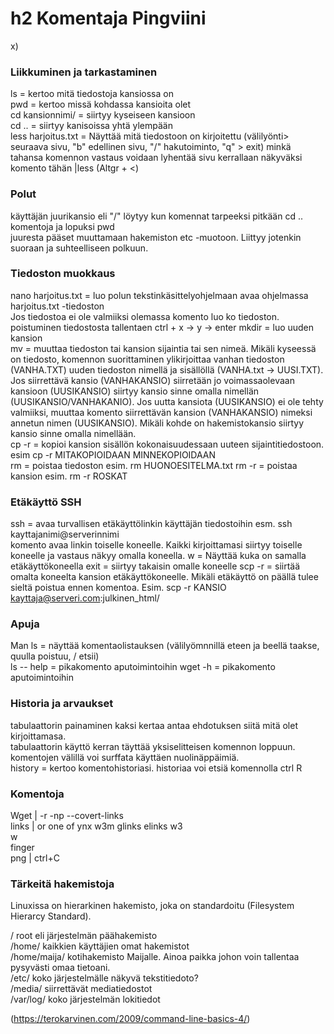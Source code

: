 # h2 Komentaja Pingviini

x)
### Liikkuminen ja tarkastaminen

  ls = kertoo mitä tiedostoja kansiossa on   
  pwd = kertoo missä kohdassa kansioita olet      
  cd kansionnimi/ = siirtyy kyseiseen kansioon  
  cd .. = siirtyy kanisoissa yhtä ylempään  
  less harjoitus.txt = Näyttää mitä tiedostoon on kirjoitettu (välilyönti> seuraava sivu, "b" edellinen sivu, "/" hakutoiminto, "q" > exit) 
  minkä tahansa komennon vastaus voidaan lyhentää sivu kerrallaan näkyväksi komento tähän |less (Altgr + <) 
  
### Polut

  käyttäjän juurikansio eli "/" löytyy kun komennat tarpeeksi pitkään cd .. komentoja ja lopuksi pwd  
  juuresta pääset muuttamaan hakemiston etc -muotoon. 
  Liittyy jotenkin suoraan ja suhteelliseen polkuun.

### Tiedoston muokkaus

  nano harjoitus.txt = luo polun tekstinkäsittelyohjelmaan avaa ohjelmassa harjoitus.txt -tiedoston   
  Jos tiedostoa ei ole valmiiksi olemassa komento luo ko tiedoston.   
  poistuminen tiedostosta tallentaen ctrl + x -> y -> enter
  mkdir = luo uuden kansion   
  mv = muuttaa tiedoston tai kansion sijaintia tai sen nimeä.  Mikäli kyseessä on tiedosto, komennon suorittaminen ylikirjoittaa vanhan tiedoston (VANHA.TXT) uuden tiedoston nimellä ja sisällöllä (VANHA.txt -> UUSI.TXT). Jos siirrettävä kansio (VANHAKANSIO) siirretään jo voimassaolevaan kansioon (UUSIKANSIO) siirtyy kansio sinne omalla nimellän (UUSIKANSIO/VANHAKANIO). Jos uutta kansiota (UUSIKANSIO) ei ole tehty valmiiksi, muuttaa komento siirrettävän kansion (VANHAKANSIO) nimeksi annetun nimen (UUSIKANSIO). Mikäli kohde on hakemistokansio siirtyy kansio sinne omalla nimellään.   
  cp -r = kopioi kansion sisällön kokonaisuudessaan uuteen sijaintitiedostoon. esim cp -r MITAKOPIOIDAAN MINNEKOPIOIDAAN  
  rm = poistaa tiedoston esim. rm HUONOESITELMA.txt
  rm -r = poistaa kansion esim. rm -r ROSKAT

### Etäkäyttö SSH

  ssh = avaa turvallisen etäkäyttölinkin käyttäjän tiedostoihin esm. ssh kayttajanimi@serverinnimi  
  komento avaa linkin toiselle koneelle. Kaikki kirjoittamasi siirtyy toiselle koneelle ja vastaus näkyy omalla koneella. 
  w = Näyttää kuka on samalla etäkäyttökoneella
  exit = siirtyy takaisin omalle koneelle
  scp -r = siirtää omalta koneelta kansion etäkäyttökoneelle. Mikäli etäkäyttö on päällä tulee sieltä poistua ennen komentoa. Esim. scp -r KANSIO kayttaja@serveri.com:julkinen_html/

### Apuja

  Man ls = näyttää komentaolistauksen (välilyömnnillä eteen ja beellä taakse, quulla poistuu, / etsii)  
  ls -- help = pikakomento aputoimintoihin
  wget -h = pikakomento aputoimintoihin

### Historia ja arvaukset

 tabulaattorin painaminen kaksi kertaa antaa ehdotuksen siitä mitä olet kirjoittamasa.  
 tabulaattorin käyttö kerran täyttää yksiselitteisen komennon loppuun. 
 komentojen välillä voi surffata käyttäen nuolinäppäimiä.   
 history = kertoo komentohistoriasi. historiaa voi etsiä komennolla ctrl R  
 
### Komentoja

  Wget | -r -np --covert-links  
  links  | or one of ynx w3m glinks elinks w3  
  w  
  finger  
  png  | ctrl+C  

### Tärkeitä hakemistoja
  Linuxissa on hierarkinen hakemisto, joka on standardoitu (Filesystem Hierarcy Standard).  

  / root eli järjestelmän päähakemisto  
  /home/         kaikkien käyttäjien omat hakemistot    
  /home/maija/   kotihakemisto Maijalle. Ainoa paikka johon voin tallentaa pysyvästi omaa tietoani.   
  /etc/          koko järjestelmälle näkyvä tekstitiedoto?   
  /media/        siirrettävät mediatiedostot  
  /var/log/      koko järjestelmän lokitiedot

(https://terokarvinen.com/2009/command-line-basics-4/)  
  

  
